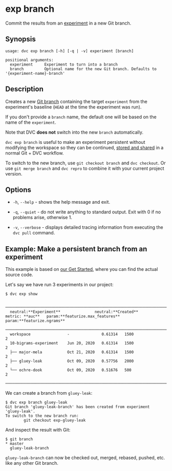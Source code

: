 # exp branch

Commit the results from an [experiment](/doc/command-reference/exp) in a new Git
branch.

## Synopsis

```usage
usage: dvc exp branch [-h] [-q | -v] experiment [branch]

positional arguments:
  experiment     Experiment to turn into a branch
  branch         Optional name for the new Git branch. Defaults to '{experiment-name}-branch'
```

## Description

Creates a new [Git branch] containing the target `experiment` from the
experiment's baseline (`HEAD` at the time the experiment was run).

If you don't provide a `branch` name, the default one will be based on the name
of the `experiment`.

<admon type="info">

Note that DVC **does not** switch into the new `branch` automatically.

</admon>

`dvc exp branch` is useful to make an experiment persistent without modifying
the workspace so they can be continued, [stored and shared] in a normal Git +
DVC workflow.

To switch to the new branch, use `git checkout branch` and `dvc checkout`. Or
use `git merge branch` and `dvc repro` to combine it with your current project
version.

[git branch]:
  https://git-scm.com/book/en/v2/Git-Branching-Basic-Branching-and-Merging
[regular commits]:
  /doc/user-guide/experiment-management/sharing-experiments#persist-experiment
[stored and shared]:
  /doc/start/data-management/data-versioning#storing-and-sharing

## Options

- `-h`, `--help` - shows the help message and exit.

- `-q`, `--quiet` - do not write anything to standard output. Exit with 0 if no
  problems arise, otherwise 1.

- `-v`, `--verbose` - displays detailed tracing information from executing the
  `dvc pull` command.

## Example: Make a persistent branch from an experiment

<admon type="info">

This example is based on [our Get Started], where you can find the actual source
code.

[our get started]: /doc/start/experiments

</admon>

Let's say we have run 3 experiments in our project:

```cli
$ dvc exp show
```

```dvctable
 ────────────────────────────────────────────────────────────────────────────────────────────
  neutral:**Experiment**               neutral:**Created**           metric: **auc**   param:**featurize.max_features**   param:**featurize.ngrams**
 ────────────────────────────────────────────────────────────────────────────────────────────
  workspace                -              0.61314   1500                     2
  10-bigrams-experiment    Jun 20, 2020   0.61314   1500                     2
  ├── major-mela           Oct 21, 2020   0.61314   1500                     2
  ├── gluey-leak           Oct 09, 2020   0.57756   2000                     2
  └── ochre-dook           Oct 09, 2020   0.51676   500                      2
 ────────────────────────────────────────────────────────────────────────────────────────────
```

We can create a branch from `gluey-leak`:

```cli
$ dvc exp branch gluey-leak
Git branch 'gluey-leak-branch' has been created from experiment 'gluey-leak'.
To switch to the new branch run:
        git checkout exp-gluey-leak
```

And inspect the result with Git:

```cli
$ git branch
* master
  gluey-leak-branch
```

`gluey-leak-branch` can now be checked out, merged, rebased, pushed, etc. like
any other Git branch.
